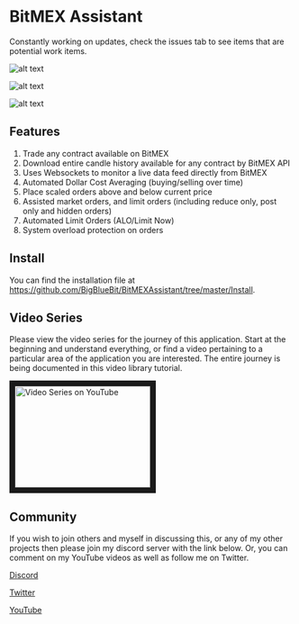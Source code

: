 # BitMEX Assistant

Constantly working on updates, check the issues tab to see items that are potential work items.

![alt text](https://i.imgur.com/KsO31kL.png "Desktop Shortcut")

![alt text](https://i.imgur.com/SEqQkKF.png "API Login")

![alt text](https://i.imgur.com/Itwz0nS.png "Application")

## Features
1. Trade any contract available on BitMEX
2. Download entire candle history available for any contract by BitMEX API
3. Uses Websockets to monitor a live data feed directly from BitMEX
4. Automated Dollar Cost Averaging (buying/selling over time)
5. Place scaled orders above and below current price
6. Assisted market orders, and limit orders (including reduce only, post only and hidden orders)
7. Automated Limit Orders (ALO/Limit Now)
8. System overload protection on orders

## Install
You can find the installation file at https://github.com/BigBlueBit/BitMEXAssistant/tree/master/Install.

## Video Series
Please view the video series for the journey of this application.  Start at the beginning and understand everything, or find a video pertaining to a particular area of the application you are interested.  The entire journey is being documented in this video library tutorial.

<a href="https://www.youtube.com/playlist?list=PLM0BBafRCnRNy7aj0ZXy3zsg0HFNj1t0M" target="_blank"><img src="http://img.youtube.com/vi/dvAaSiCy_Fg/0.jpg" 
alt="Video Series on YouTube" width="240" height="180" border="10" /></a>

## Community
If you wish to join others and myself in discussing this, or any of my other projects then please join my discord server with the link below.  Or, you can comment on my YouTube videos as well as follow me on Twitter.

[Discord](https://discord.gg/KeQj5D2)

[Twitter](https://twitter.com/BigBitsYouTube)

[YouTube](https://www.youtube.com/BigBits)



